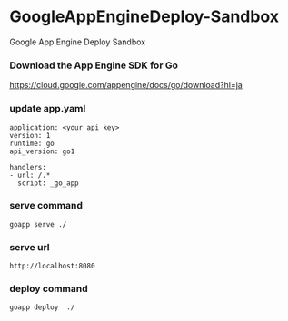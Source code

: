# GoogleAppEngineDeploy-Sandbox

Google App Engine Deploy Sandbox

### Download the App Engine SDK for Go
https://cloud.google.com/appengine/docs/go/download?hl=ja


### update app.yaml

```
application: <your api key>
version: 1
runtime: go
api_version: go1

handlers:
- url: /.*
  script: _go_app
```

### serve command

```
goapp serve ./
```

### serve url
```
http://localhost:8080
```

### deploy command

```
goapp deploy  ./
```
